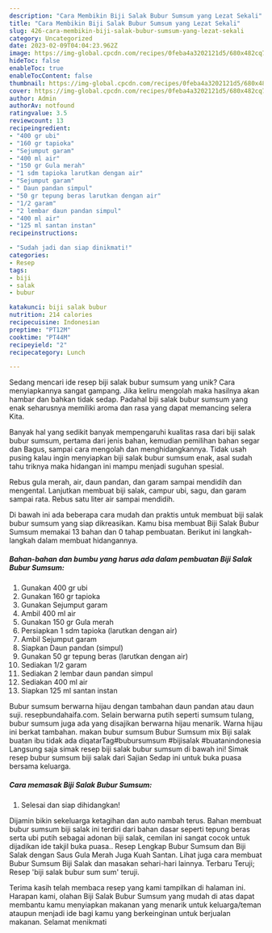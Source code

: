 ```yaml
---
description: "Cara Membikin Biji Salak Bubur Sumsum yang Lezat Sekali"
title: "Cara Membikin Biji Salak Bubur Sumsum yang Lezat Sekali"
slug: 426-cara-membikin-biji-salak-bubur-sumsum-yang-lezat-sekali
category: Uncategorized
date: 2023-02-09T04:04:23.962Z
image: https://img-global.cpcdn.com/recipes/0feba4a3202121d5/680x482cq70/biji-salak-bubur-sumsum-foto-resep-utama.jpg
hideToc: false
enableToc: true
enableTocContent: false
thumbnail: https://img-global.cpcdn.com/recipes/0feba4a3202121d5/680x482cq70/biji-salak-bubur-sumsum-foto-resep-utama.jpg
cover: https://img-global.cpcdn.com/recipes/0feba4a3202121d5/680x482cq70/biji-salak-bubur-sumsum-foto-resep-utama.jpg
author: Admin
authorAv: notfound
ratingvalue: 3.5
reviewcount: 13
recipeingredient:
- "400 gr ubi"
- "160 gr tapioka"
- "Sejumput garam"
- "400 ml air"
- "150 gr Gula merah"
- "1 sdm tapioka larutkan dengan air"
- "Sejumput garam"
- " Daun pandan simpul"
- "50 gr tepung beras larutkan dengan air"
- "1/2 garam"
- "2 lembar daun pandan simpul"
- "400 ml air"
- "125 ml santan instan"
recipeinstructions:

- "Sudah jadi dan siap dinikmati!"
categories:
- Resep
tags:
- biji
- salak
- bubur

katakunci: biji salak bubur 
nutrition: 214 calories
recipecuisine: Indonesian
preptime: "PT12M"
cooktime: "PT44M"
recipeyield: "2"
recipecategory: Lunch

---
```





Sedang mencari ide resep biji salak bubur sumsum yang unik? Cara menyiapkannya sangat gampang. Jika keliru mengolah maka hasilnya akan hambar dan bahkan tidak sedap. Padahal biji salak bubur sumsum yang enak seharusnya memiliki aroma dan rasa yang dapat memancing selera Kita.





Banyak hal yang sedikit banyak mempengaruhi kualitas rasa dari biji salak bubur sumsum, pertama dari jenis bahan, kemudian pemilihan bahan segar dan Bagus, sampai cara mengolah dan menghidangkannya. Tidak usah pusing kalau ingin menyiapkan biji salak bubur sumsum enak,      asal sudah tahu triknya maka hidangan ini mampu menjadi suguhan spesial.














Rebus gula merah, air, daun pandan, dan garam sampai mendidih dan mengental. Lanjutkan membuat biji salak, campur ubi, sagu, dan garam sampai rata. Rebus satu liter air sampai mendidih.






Di bawah ini ada beberapa cara mudah dan praktis untuk membuat biji salak bubur sumsum yang siap dikreasikan. Kamu bisa membuat Biji Salak Bubur Sumsum memakai 13 bahan dan 0 tahap pembuatan. Berikut ini langkah-langkah dalam membuat hidangannya.

<!--inarticleads1-->

##### Bahan-bahan dan bumbu yang harus ada dalam pembuatan Biji Salak Bubur Sumsum:

1. Gunakan 400 gr ubi
1. Gunakan 160 gr tapioka
1. Gunakan Sejumput garam
1. Ambil 400 ml air
1. Gunakan 150 gr Gula merah
1. Persiapkan 1 sdm tapioka (larutkan dengan air)
1. Ambil Sejumput garam
1. Siapkan  Daun pandan (simpul)
1. Gunakan 50 gr tepung beras (larutkan dengan air)
1. Sediakan 1/2 garam
1. Sediakan 2 lembar daun pandan simpul
1. Sediakan 400 ml air
1. Siapkan 125 ml santan instan


Bubur sumsum berwarna hijau dengan tambahan daun pandan atau daun suji. resepbundahaifa.com. Selain berwarna putih seperti sumsum tulang, bubur sumsum juga ada yang disajikan berwarna hijau menarik. Warna hijau ini berkat tambahan. makan bubur sumsum Bubur Sumsum mix Biji salak buatan ibu tidak ada diqatarTag#bubursumsum #bijisalak #buatanindonesia Langsung saja simak resep biji salak bubur sumsum di bawah ini! Simak resep bubur sumsum biji salak dari Sajian Sedap ini untuk buka puasa bersama keluarga. 

<!--inarticleads2-->

##### Cara memasak Biji Salak Bubur Sumsum:


1. Selesai dan siap dihidangkan!

Dijamin bikin sekeluarga ketagihan dan auto nambah terus. Bahan membuat bubur sumsum biji salak ini terdiri dari bahan dasar seperti tepung beras serta ubi putih sebagai adonan biji salak, cemilan ini sangat cocok untuk dijadikan ide takjil buka puasa.. Resep Lengkap Bubur Sumsum dan Biji Salak dengan Saus Gula Merah Juga Kuah Santan. Lihat juga cara membuat Bubur Sumsum Biji Salak dan masakan sehari-hari lainnya. Terbaru Teruji; Resep &#39;biji salak bubur sum sum&#39; teruji. 

Terima kasih telah membaca resep yang kami tampilkan di halaman ini. Harapan kami, olahan Biji Salak Bubur Sumsum yang mudah di atas dapat membantu kamu menyiapkan makanan yang menarik untuk keluarga/teman ataupun menjadi ide bagi kamu yang berkeinginan untuk berjualan makanan. Selamat menikmati
